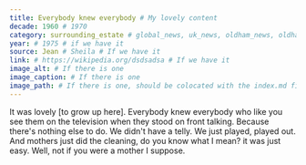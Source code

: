 ```yaml
---
title: Everybody knew everybody # My lovely content
decade: 1960 # 1970
category: surrounding_estate # global_news, uk_news, oldham_news, oldham_history, towers, surrounding_estate # Always exactly one category
year: # 1975 # if we have it
source: Jean # Sheila # If we have it
link: # https://wikipedia.org/dsdsadsa # If we have it
image_alt: # If there is one
image_caption: # If there is one
image_path: # If there is one, should be colocated with the index.md file in the folder
---
```

It was lovely [to grow up here]. Everybody knew everybody who like you see them on the television when they stood on front talking. Because there's nothing else to do. We didn't have a telly. We just played, played out. And mothers just did the cleaning, do you know what I mean? it was just easy. Well, not if you were a mother I suppose.
